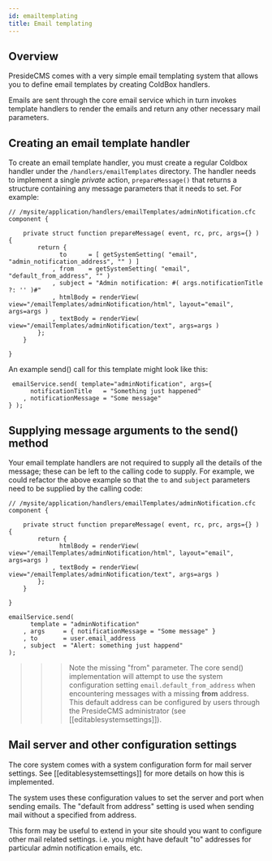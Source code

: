 ```yaml
---
id: emailtemplating
title: Email templating
---
```


## Overview

PresideCMS comes with a very simple email templating system that allows you to define email templates by creating ColdBox handlers.

Emails are sent through the core email service which in turn invokes template handlers to render the emails and return any other necessary mail parameters.

## Creating an email template handler

To create an email template handler, you must create a regular Coldbox handler under the `/handlers/emailTemplates` directory. The handler needs to implement a single *private* action, `prepareMessage()` that returns a structure containing any message parameters that it needs to set. For example:

```luceescript
// /mysite/application/handlers/emailTemplates/adminNotification.cfc
component {

    private struct function prepareMessage( event, rc, prc, args={} ) {
        return {
              to      = [ getSystemSetting( "email", "admin_notification_address", "" ) ]
            , from    = getSystemSetting( "email", "default_from_address", "" )
            , subject = "Admin notification: #( args.notificationTitle ?: '' )#"
            , htmlBody = renderView( view="/emailTemplates/adminNotification/html", layout="email", args=args )
            , textBody = renderView( view="/emailTemplates/adminNotification/text", args=args )
        };
    }

}
```

An example send() call for this template might look like this:

```luceescript
 emailService.send( template="adminNotification", args={
      notificationTitle   = "Something just happened"
    , notificationMessage = "Some message" 
} );
```

## Supplying message arguments to the send() method

Your email template handlers are not required to supply all the details of the message; these can be left to the calling code to supply. For example, we could refactor the above example so that the `to` and `subject` parameters need to be supplied by the calling code:

```luceescript
// /mysite/application/handlers/emailTemplates/adminNotification.cfc
component {

    private struct function prepareMessage( event, rc, prc, args={} ) {
        return {
              htmlBody = renderView( view="/emailTemplates/adminNotification/html", layout="email", args=args )
            , textBody = renderView( view="/emailTemplates/adminNotification/text", args=args )
        };
    }

}
```

```luceescript
emailService.send( 
      template = "adminNotification"
    , args     = { notificationMessage = "Some message" }
    , to       = user.email_address
    , subject  = "Alert: something just happend"
);
```

>>> Note the missing "from" parameter. The core send() implementation will attempt to use the system configuration setting `email.default_from_address` when encountering messages with a missing **from** address. This default address can be configured by users through the PresideCMS administrator (see [[editablesystemsettings]]).

## Mail server and other configuration settings

The core system comes with a system configuration form for mail server settings. See [[editablesystemsettings]] for more details on how this is implemented.

The system uses these configuration values to set the server and port when sending emails. The "default from address" setting is used when sending mail without a specified from address.

This form may be useful to extend in your site should you want to configure other mail related settings. i.e. you might have default "to" addresses for particular admin notification emails, etc.





